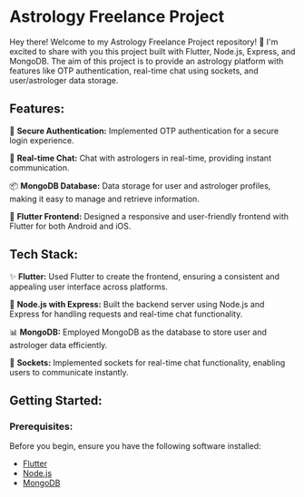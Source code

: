 # Astrology Freelance Project

Hey there! Welcome to my Astrology Freelance Project repository! 🌟 I'm excited to share with you this project built with Flutter, Node.js, Express, and MongoDB. The aim of this project is to provide an astrology platform with features like OTP authentication, real-time chat using sockets, and user/astrologer data storage.

## Features:

🔐 **Secure Authentication:** Implemented OTP authentication for a secure login experience.

💬 **Real-time Chat:** Chat with astrologers in real-time, providing instant communication.

📦 **MongoDB Database:** Data storage for user and astrologer profiles, making it easy to manage and retrieve information.

📱 **Flutter Frontend:** Designed a responsive and user-friendly frontend with Flutter for both Android and iOS.

## Tech Stack:

✨ **Flutter:** Used Flutter to create the frontend, ensuring a consistent and appealing user interface across platforms.

🚀 **Node.js with Express:** Built the backend server using Node.js and Express for handling requests and real-time chat functionality.

📊 **MongoDB:** Employed MongoDB as the database to store user and astrologer data efficiently.

📡 **Sockets:** Implemented sockets for real-time chat functionality, enabling users to communicate instantly.

## Getting Started:

### Prerequisites:

Before you begin, ensure you have the following software installed:

- [Flutter](https://flutter.dev/docs/get-started/install)
- [Node.js](https://nodejs.org/)
- [MongoDB](https://www.mongodb.com/try/download/community)
